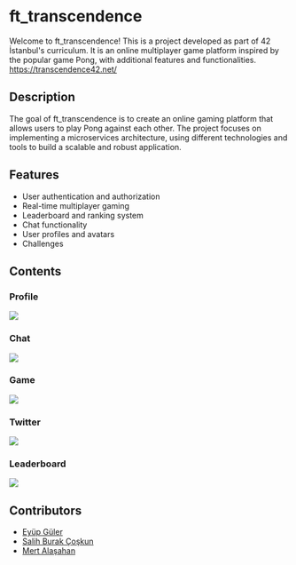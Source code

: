 # ft_transcendence 

Welcome to ft_transcendence! This is a project developed as part of 42 İstanbul's curriculum. It is an online multiplayer game platform inspired by the popular game Pong, with additional features and functionalities.
https://transcendence42.net/

## Description

The goal of ft_transcendence is to create an online gaming platform that allows users to play Pong against each other. The project focuses on implementing a microservices architecture, using different technologies and tools to build a scalable and robust application.

## Features

- User authentication and authorization
- Real-time multiplayer gaming
- Leaderboard and ranking system
- Chat functionality
- User profiles and avatars
- Challenges
## Contents
### Profile
  <img src="https://github.com/csalihburak/test/blob/main/content/profile.gif"></img>
### Chat
  <img src="https://github.com/csalihburak/test/blob/main/content/chat.gif"></img>
### Game
  <img src="https://github.com/csalihburak/test/blob/main/content/game.gif"></img> 
### Twitter
  <img src="https://github.com/csalihburak/test/blob/main/content/twitter.gif"></img>
### Leaderboard
  <img src="https://github.com/csalihburak/test/blob/main/content/leaderboard.gif"></img>
## Contributors
- [Eyüp Güler](https://github.com/egulerr)
- [Salih Burak Çoşkun](https://github.com/csalihburak)
- [Mert Alaşahan](https://github.com/mertflixs)

